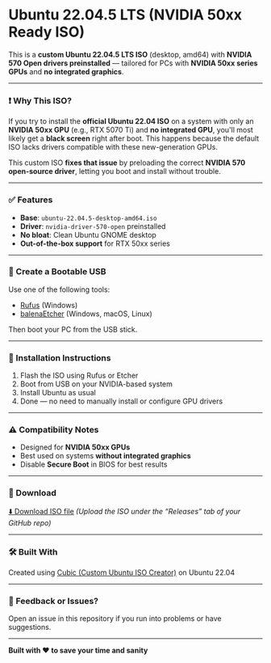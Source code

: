 # Ubuntu 22.04.5 LTS (NVIDIA 50xx Ready ISO)

This is a **custom Ubuntu 22.04.5 LTS ISO** (desktop, amd64) with **NVIDIA 570 Open drivers preinstalled** — tailored for PCs with **NVIDIA 50xx series GPUs** and **no integrated graphics**.

---

### ❗ Why This ISO?

If you try to install the **official Ubuntu 22.04 ISO** on a system with only an **NVIDIA 50xx GPU** (e.g., RTX 5070 Ti) and **no integrated GPU**, you'll most likely get a **black screen** right after boot. This happens because the default ISO lacks drivers compatible with these new-generation GPUs.

This custom ISO **fixes that issue** by preloading the correct **NVIDIA 570 open-source driver**, letting you boot and install without trouble.

---

### ✅ Features

- **Base**: `ubuntu-22.04.5-desktop-amd64.iso`
- **Driver**: `nvidia-driver-570-open` preinstalled
- **No bloat**: Clean Ubuntu GNOME desktop
- **Out-of-the-box support** for RTX 50xx series

---

### 💾 Create a Bootable USB

Use one of the following tools:

- [Rufus](https://rufus.ie/) (Windows)
- [balenaEtcher](https://www.balena.io/etcher/) (Windows, macOS, Linux)

Then boot your PC from the USB stick.

---

### 🚀 Installation Instructions

1. Flash the ISO using Rufus or Etcher
2. Boot from USB on your NVIDIA-based system
3. Install Ubuntu as usual
4. Done — no need to manually install or configure GPU drivers

---

### ⚠️ Compatibility Notes

- Designed for **NVIDIA 50xx GPUs**
- Best used on systems **without integrated graphics**
- Disable **Secure Boot** in BIOS for best results

---

### 🔽 Download

[⬇️ Download ISO file]([https://github.com/your-username/your-repo-name/releases](https://archive.org/details/ubuntu-22.04.5-2025.07.01-desktop-amd64))  
*(Upload the ISO under the “Releases” tab of your GitHub repo)*

---

### 🛠 Built With

Created using [Cubic (Custom Ubuntu ISO Creator)](https://launchpad.net/cubic) on Ubuntu 22.04

---

### 📨 Feedback or Issues?

Open an issue in this repository if you run into problems or have suggestions.

---

**Built with ❤️ to save your time and sanity**
